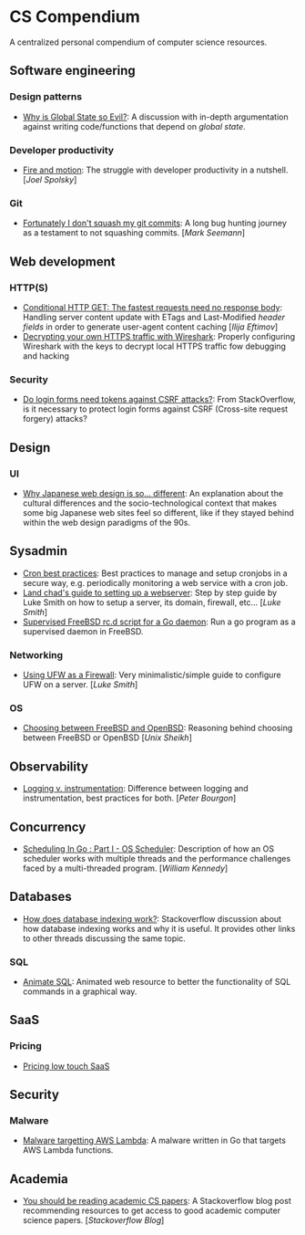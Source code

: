 # CS Compendium
A centralized personal compendium of computer science resources.

## Software engineering
### Design patterns
* [Why is Global State so Evil?](https://softwareengineering.stackexchange.com/questions/148108/why-is-global-state-so-evil): A discussion with in-depth argumentation against writing code/functions that depend on _global state_. 

### Developer productivity
* [Fire and motion](https://www.joelonsoftware.com/2002/01/06/fire-and-motion/): The struggle with developer productivity in a nutshell. [_Joel Spolsky_]

### Git
* [Fortunately I don't squash my git commits](https://blog.ploeh.dk/2020/10/05/fortunately-i-dont-squash-my-commits/): A long bug hunting journey as a testament to not squashing commits. [_Mark Seemann_]

## Web development
### HTTP(S)
* [Conditional HTTP GET: The fastest requests need no response body](https://ieftimov.com/post/conditional-http-get-fastest-requests-need-no-response-body/): Handling server content update with ETags and Last-Modified _header fields_ in order to generate user-agent content caching [_Ilija Eftimov_]
* [Decrypting your own HTTPS traffic with Wireshark](https://www.trickster.dev/post/decrypting-your-own-https-traffic-with-wireshark/): Properly configuring Wireshark with the keys to decrypt local HTTPS traffic fow debugging and hacking
### Security
* [Do login forms need tokens against CSRF attacks?](https://stackoverflow.com/questions/6412813/do-login-forms-need-tokens-against-csrf-attacks): From StackOverflow, is it necessary to protect login forms against CSRF (Cross-site request forgery) attacks?

## Design
### UI
* [Why Japanese web design is so... different](https://randomwire.com/why-japanese-web-design-is-so-different/): An explanation about the cultural differences and the socio-technological context that makes some big Japanese web sites feel so different, like if they stayed behind within the web design paradigms of the 90s.

## Sysadmin
* [Cron best practices](https://blog.sanctum.geek.nz/cron-best-practices/): Best practices to manage and setup cronjobs in a secure way, e.g. periodically monitoring a web service with a cron job.
* [Land chad's guide to setting up a webserver](https://landchad.net/domain): Step by step guide by Luke Smith on how to setup a server, its domain, firewall, etc... [_Luke Smith_]
* [Supervised FreeBSD rc.d script for a Go daemon](https://redbyte.eu/en/blog/supervised-freebsd-init-script-for-go-deamon/): Run a go program as a supervised daemon in FreeBSD.

### Networking
* [Using UFW as a Firewall](https://landchad.net/ufw): Very minimalistic/simple guide to configure UFW on a server. [_Luke Smith_]


### OS
* [Choosing between FreeBSD and OpenBSD](https://unixsheikh.com/articles/choosing-between-openbsd-and-freebsd.html): Reasoning behind choosing between FreeBSD or OpenBSD [_Unix Sheikh_]

## Observability
* [Logging v. instrumentation](https://peter.bourgon.org/blog/2016/02/07/logging-v-instrumentation.html): Difference between logging and instrumentation, best practices for both. [_Peter Bourgon_]

## Concurrency
* [Scheduling In Go : Part I - OS Scheduler](https://www.ardanlabs.com/blog/2018/08/scheduling-in-go-part1.html): Description of how an OS scheduler works with multiple threads and the performance challenges faced by a multi-threaded program. [_William Kennedy_]

## Databases
* [How does database indexing work?](https://stackoverflow.com/questions/1108/how-does-database-indexing-work): Stackoverflow discussion about how database indexing works and why it is useful. It provides other links to other threads discussing the same topic.

### SQL
* [Animate SQL](https://animatesql.com/): Animated web resource to better the functionality of SQL commands in a graphical way.

## SaaS
### Pricing
* [Pricing low touch SaaS](https://stripe.com/en-gb-de/atlas/guides/saas-pricing)

## Security
### Malware
* [Malware targetting AWS Lambda](https://www.cadosecurity.com/cado-discovers-denonia-the-first-malware-specifically-targeting-lambda/): A malware written in Go that targets AWS Lambda functions.

## Academia
* [You should be reading academic CS papers](https://stackoverflow.blog/2022/04/07/you-should-be-reading-academic-computer-science-papers/): A Stackoverflow blog post recommending resources to get access to good academic computer science papers. [_Stackoverflow Blog_]
